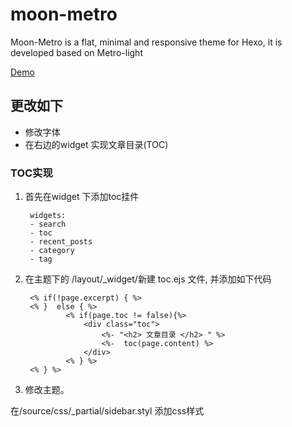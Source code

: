 moon-metro
==========
Moon-Metro is  a flat, minimal and responsive theme for Hexo, it is developed based on Metro-light

[Demo](http://blog.mugbya.cn)

## 更改如下

- 修改字体
- 在右边的widget 实现文章目录(TOC)


### TOC实现

1. 首先在widget 下添加toc挂件

        widgets:
        - search
        - toc
        - recent_posts
        - category
        - tag

2. 在主题下的 /layout/_widget/新建 toc.ejs 文件, 并添加如下代码

        <% if(!page.excerpt) { %>
        <% }  else { %>
                <% if(page.toc != false){%>
                    <div class="toc">
                        <%- "<h2> 文章目录 </h2> " %>
                        <%-  toc(page.content) %>
                    </div>
                <% } %>
        <% } %>

3. 修改主题。

 在/source/css/_partial/sidebar.styl 添加css样式


